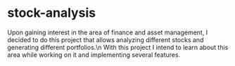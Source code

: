# stock-analysis

Upon gaining interest in the area of finance and asset management, I decided to do this project that allows analyzing different stocks and generating different portfolios.\n
With this project I intend to learn about this area while working on it and implementing several features. 
